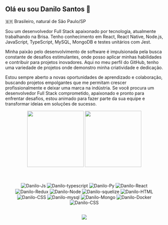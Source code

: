 ## <h2>Olá eu sou Danilo Santos 👋</h2>

🇧🇷 Brasileiro, natural de São Paulo/SP

Sou um desenvolvedor Full Stack apaixonado por tecnologia, atualmente trabalhando na Brisa. Tenho conhecimento em React, React Native, Node.js, JavaScript, TypeScript, MySQL, MongoDB e testes unitários com Jest.

Minha paixão pelo desenvolvimento de software é impulsionada pela busca constante de desafios estimulantes, onde posso aplicar minhas habilidades e contribuir para projetos inovadores. Aqui no meu perfil do GitHub, tenho  uma variedade de projetos onde demonstro minha criatividade e dedicação.

Estou sempre aberto a novas oportunidades de aprendizado e colaboração, buscando projetos empolgantes que me permitam crescer profissionalmente e deixar uma marca na indústria. Se você procura um desenvolvedor Full Stack comprometido, apaixonado e pronto para enfrentar desafios, estou animado para fazer parte da sua equipe e transformar ideias em soluções de sucesso.

<div align="center">
  <img height="180em" src="https://github-readme-stats.vercel.app/api?username=olinadss&show_icons=true&theme=dracula&include_all_commits=true&count_private=true"/>
  <img height="180em" src="https://github-readme-stats.vercel.app/api/top-langs/?username=olinadss&layout=compact&langs_count=7&theme=dracula"/>
</div>
  
  ##
  <div align="center" style="display: inline_block"><br>
  <img align="center" alt="Danilo-Js" src="https://img.shields.io/badge/JavaScript-F7DF1E?style=for-the-badge&logo=javascript&logoColor=black">
  <img align="center" alt="Danilo-typescript" src="https://img.shields.io/badge/TypeScript-007ACC?style=for-the-badge&logo=typescript&logoColor=white">
  <img align="center" alt="Danilo-Py" src="https://img.shields.io/badge/Python-14354C?style=for-the-badge&logo=python&logoColor=white">
  <img align="center" alt="Danilo-React" src="https://img.shields.io/badge/React-20232A?style=for-the-badge&logo=react&logoColor=61DAFB">
  <img align="center" alt="Danilo-Redux" src="https://img.shields.io/badge/Redux-593D88?style=for-the-badge&logo=redux&logoColor=white">
   <img align="center" alt="Danilo-Node" src="https://img.shields.io/badge/Node.js-43853D?style=for-the-badge&logo=node.js&logoColor=white">
   <img align="center" alt="Danilo-squelize" src="https://img.shields.io/badge/sequelize-323330?style=for-the-badge&logo=sequelize&logoColor=blue">
  <img align="center" alt="Danilo-HTML" src="https://img.shields.io/badge/HTML5-E34F26?style=for-the-badge&logo=html5&logoColor=white">
  <img align="center" alt="Danilo-CSS" src="https://img.shields.io/badge/CSS3-1572B6?style=for-the-badge&logo=css3&logoColor=white">
  <img align="center" alt="Danilo-mysql" src="https://img.shields.io/badge/MySQL-00000F?style=for-the-badge&logo=mysql&logoColor=white">
  <img align="center" alt="Danilo-Mongo" src="https://img.shields.io/badge/MongoDB-4EA94B?style=for-the-badge&logo=mongodb&logoColor=white">
  <img align="center" alt="Danilo-Docker" src="https://img.shields.io/badge/Docker-2CA5E0?style=for-the-badge&logo=docker&logoColor=white">
  <img align="center" alt="Danilo-CSS" src="https://img.shields.io/badge/GIT-E44C30?style=for-the-badge&logo=git&logoColor=white">
</div>
  
  ##
  <div align="center">
  <a href="https://www.linkedin.com/in/danilodossantossouza/" target="_blank"><img src="https://img.shields.io/badge/-LinkedIn-%230077B5?style=for-the-badge&logo=linkedin&logoColor=white" target="_blank"></a>
  </div>
